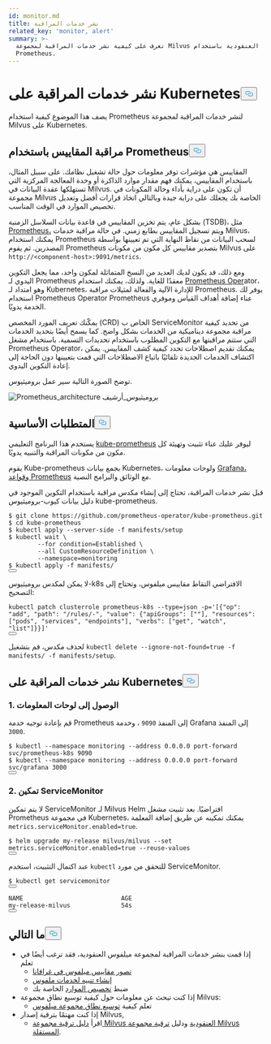 ```yaml
---
id: monitor.md
title: نشر خدمات المراقبة
related_key: 'monitor, alert'
summary: >-
  تعرف على كيفية نشر خدمات المراقبة لمجموعة Milvus العنقودية باستخدام
  Prometheus.
---
```

<h1 id="Deploying-Monitoring-Services-on-Kubernetes" class="common-anchor-header">نشر خدمات المراقبة على Kubernetes<button data-href="#Deploying-Monitoring-Services-on-Kubernetes" class="anchor-icon" translate="no">
      <svg translate="no"
        aria-hidden="true"
        focusable="false"
        height="20"
        version="1.1"
        viewBox="0 0 16 16"
        width="16"
      >
        <path
          fill="#0092E4"
          fill-rule="evenodd"
          d="M4 9h1v1H4c-1.5 0-3-1.69-3-3.5S2.55 3 4 3h4c1.45 0 3 1.69 3 3.5 0 1.41-.91 2.72-2 3.25V8.59c.58-.45 1-1.27 1-2.09C10 5.22 8.98 4 8 4H4c-.98 0-2 1.22-2 2.5S3 9 4 9zm9-3h-1v1h1c1 0 2 1.22 2 2.5S13.98 12 13 12H9c-.98 0-2-1.22-2-2.5 0-.83.42-1.64 1-2.09V6.25c-1.09.53-2 1.84-2 3.25C6 11.31 7.55 13 9 13h4c1.45 0 3-1.69 3-3.5S14.5 6 13 6z"
        ></path>
      </svg>
    </button></h1><p>يصف هذا الموضوع كيفية استخدام Prometheus لنشر خدمات المراقبة لمجموعة Milvus على Kubernetes.</p>
<h2 id="Monitor-metrics-with-Prometheus" class="common-anchor-header">مراقبة المقاييس باستخدام Prometheus<button data-href="#Monitor-metrics-with-Prometheus" class="anchor-icon" translate="no">
      <svg translate="no"
        aria-hidden="true"
        focusable="false"
        height="20"
        version="1.1"
        viewBox="0 0 16 16"
        width="16"
      >
        <path
          fill="#0092E4"
          fill-rule="evenodd"
          d="M4 9h1v1H4c-1.5 0-3-1.69-3-3.5S2.55 3 4 3h4c1.45 0 3 1.69 3 3.5 0 1.41-.91 2.72-2 3.25V8.59c.58-.45 1-1.27 1-2.09C10 5.22 8.98 4 8 4H4c-.98 0-2 1.22-2 2.5S3 9 4 9zm9-3h-1v1h1c1 0 2 1.22 2 2.5S13.98 12 13 12H9c-.98 0-2-1.22-2-2.5 0-.83.42-1.64 1-2.09V6.25c-1.09.53-2 1.84-2 3.25C6 11.31 7.55 13 9 13h4c1.45 0 3-1.69 3-3.5S14.5 6 13 6z"
        ></path>
      </svg>
    </button></h2><p>المقاييس هي مؤشرات توفر معلومات حول حالة تشغيل نظامك. على سبيل المثال، باستخدام المقاييس، يمكنك فهم مقدار موارد الذاكرة أو وحدة المعالجة المركزية التي تستهلكها عقدة البيانات في Milvus. أن تكون على دراية بأداء وحالة المكونات في مجموعة Milvus الخاصة بك يجعلك على دراية جيدة وبالتالي اتخاذ قرارات أفضل وتعديل تخصيص الموارد في الوقت المناسب.</p>
<p>بشكل عام، يتم تخزين المقاييس في قاعدة بيانات السلاسل الزمنية (TSDB)، مثل <a href="https://prometheus.io/">Prometheus،</a> ويتم تسجيل المقاييس بطابع زمني. في حالة مراقبة خدمات Milvus، يمكنك استخدام Prometheus لسحب البيانات من نقاط النهاية التي تم تعيينها بواسطة المصدرين. ثم يقوم Prometheus بتصدير مقاييس كل مكون من مكونات Milvus على <code translate="no">http://&lt;component-host&gt;:9091/metrics</code>.</p>
<p>ومع ذلك، قد يكون لديك العديد من النسخ المتماثلة لمكون واحد، مما يجعل التكوين اليدوي لـ Prometheus معقدًا للغاية. ولذلك، يمكنك استخدام <a href="https://github.com/prometheus-operator/prometheus-operator">Prometheus Oper</a>ator، وهو امتداد لـ Kubernetes، للإدارة الآلية والفعالة لمثيلات مراقبة Prometheus. يوفر لك استخدام Prometheus Operator Prometheus عناء إضافة أهداف القياس وموفري الخدمة يدويًا.</p>
<p>يمكّنك تعريف المورد المخصص (CRD) الخاص ب ServiceMonitor من تحديد كيفية مراقبة مجموعة ديناميكية من الخدمات بشكل واضح. كما يسمح أيضًا بتحديد الخدمات التي ستتم مراقبتها مع التكوين المطلوب باستخدام تحديدات التسمية. باستخدام مشغل Prometheus Operator، يمكنك تقديم اصطلاحات تحدد كيفية كشف المقاييس. يمكن اكتشاف الخدمات الجديدة تلقائيًا باتباع الاصطلاحات التي قمت بتعيينها دون الحاجة إلى إعادة التكوين اليدوي.</p>
<p>توضح الصورة التالية سير عمل بروميثيوس.</p>
<p>
  
   <span class="img-wrapper"> <img translate="no" src="/docs/v2.6.x/assets/prometheus_architecture.png" alt="Prometheus_architecture" class="doc-image" id="prometheus_architecture" />
   </span> <span class="img-wrapper"> <span>بروميثيوس_أرشيف</span> </span></p>
<h2 id="Prerequisites" class="common-anchor-header">المتطلبات الأساسية<button data-href="#Prerequisites" class="anchor-icon" translate="no">
      <svg translate="no"
        aria-hidden="true"
        focusable="false"
        height="20"
        version="1.1"
        viewBox="0 0 16 16"
        width="16"
      >
        <path
          fill="#0092E4"
          fill-rule="evenodd"
          d="M4 9h1v1H4c-1.5 0-3-1.69-3-3.5S2.55 3 4 3h4c1.45 0 3 1.69 3 3.5 0 1.41-.91 2.72-2 3.25V8.59c.58-.45 1-1.27 1-2.09C10 5.22 8.98 4 8 4H4c-.98 0-2 1.22-2 2.5S3 9 4 9zm9-3h-1v1h1c1 0 2 1.22 2 2.5S13.98 12 13 12H9c-.98 0-2-1.22-2-2.5 0-.83.42-1.64 1-2.09V6.25c-1.09.53-2 1.84-2 3.25C6 11.31 7.55 13 9 13h4c1.45 0 3-1.69 3-3.5S14.5 6 13 6z"
        ></path>
      </svg>
    </button></h2><p>يستخدم هذا البرنامج التعليمي <a href="https://github.com/prometheus-operator/kube-prometheus">kube-prometheus</a> ليوفر عليك عناء تثبيت وتهيئة كل مكون من مكونات المراقبة والتنبيه يدويًا.</p>
<p>يقوم Kube-prometheus بجمع بيانات Kubernetes، ولوحات معلومات <a href="http://grafana.com/">Grafana،</a> <a href="https://prometheus.io/docs/prometheus/latest/configuration/recording_rules/">وقواعد Prometheus</a> مع الوثائق والبرامج النصية.</p>
<p>قبل نشر خدمات المراقبة، تحتاج إلى إنشاء مكدس مراقبة باستخدام التكوين الموجود في دليل بيانات كيوب-بروميثيوس kube-prometheus.</p>
<pre><code translate="no"><span class="hljs-meta prompt_">$ </span><span class="language-bash">git <span class="hljs-built_in">clone</span> https://github.com/prometheus-operator/kube-prometheus.git</span>
<span class="hljs-meta prompt_">$ </span><span class="language-bash"><span class="hljs-built_in">cd</span> kube-prometheus</span>
<span class="hljs-meta prompt_">$ </span><span class="language-bash">kubectl apply --server-side -f manifests/setup</span>
<span class="hljs-meta prompt_">$ </span><span class="language-bash">kubectl <span class="hljs-built_in">wait</span> \
        --<span class="hljs-keyword">for</span> condition=Established \
        --all CustomResourceDefinition \
        --namespace=monitoring</span>
<span class="hljs-meta prompt_">$ </span><span class="language-bash">kubectl apply -f manifests/</span>
<button class="copy-code-btn"></button></code></pre>
<div class="alert note">
لا يمكن لمكدس بروميثيوس-k8s الافتراضي التقاط مقاييس ميلفوس، وتحتاج إلى التصحيح:</div>
<pre><code translate="no" class="language-bash">kubectl patch clusterrole prometheus-k8s --<span class="hljs-built_in">type</span>=json -p=<span class="hljs-string">&#x27;[{&quot;op&quot;: &quot;add&quot;, &quot;path&quot;: &quot;/rules/-&quot;, &quot;value&quot;: {&quot;apiGroups&quot;: [&quot;&quot;], &quot;resources&quot;: [&quot;pods&quot;, &quot;services&quot;, &quot;endpoints&quot;], &quot;verbs&quot;: [&quot;get&quot;, &quot;watch&quot;, &quot;list&quot;]}}]&#x27;</span>
<button class="copy-code-btn"></button></code></pre>
<p>لحذف مكدس، قم بتشغيل <code translate="no">kubectl delete --ignore-not-found=true -f manifests/ -f manifests/setup</code>.</p>
<h2 id="Deploy-monitoring-services-on-Kubernetes" class="common-anchor-header">نشر خدمات المراقبة على Kubernetes<button data-href="#Deploy-monitoring-services-on-Kubernetes" class="anchor-icon" translate="no">
      <svg translate="no"
        aria-hidden="true"
        focusable="false"
        height="20"
        version="1.1"
        viewBox="0 0 16 16"
        width="16"
      >
        <path
          fill="#0092E4"
          fill-rule="evenodd"
          d="M4 9h1v1H4c-1.5 0-3-1.69-3-3.5S2.55 3 4 3h4c1.45 0 3 1.69 3 3.5 0 1.41-.91 2.72-2 3.25V8.59c.58-.45 1-1.27 1-2.09C10 5.22 8.98 4 8 4H4c-.98 0-2 1.22-2 2.5S3 9 4 9zm9-3h-1v1h1c1 0 2 1.22 2 2.5S13.98 12 13 12H9c-.98 0-2-1.22-2-2.5 0-.83.42-1.64 1-2.09V6.25c-1.09.53-2 1.84-2 3.25C6 11.31 7.55 13 9 13h4c1.45 0 3-1.69 3-3.5S14.5 6 13 6z"
        ></path>
      </svg>
    </button></h2><h3 id="1-Access-the-dashboards" class="common-anchor-header">1. الوصول إلى لوحات المعلومات</h3><p>قم بإعادة توجيه خدمة Prometheus إلى المنفذ <code translate="no">9090</code> ، وخدمة Grafana إلى المنفذ <code translate="no">3000</code>.</p>
<pre><code translate="no"><span class="hljs-meta prompt_">$ </span><span class="language-bash">kubectl --namespace monitoring --address 0.0.0.0 port-forward svc/prometheus-k8s 9090</span>
<span class="hljs-meta prompt_">$ </span><span class="language-bash">kubectl --namespace monitoring --address 0.0.0.0 port-forward svc/grafana 3000</span>
<button class="copy-code-btn"></button></code></pre>
<h3 id="2-Enable-ServiceMonitor" class="common-anchor-header">2. تمكين ServiceMonitor</h3><p>لا يتم تمكين ServiceMonitor لـ Milvus Helm افتراضيًا. بعد تثبيت مشغل Prometheus في مجموعة Kubernetes، يمكنك تمكينه عن طريق إضافة المعلمة <code translate="no">metrics.serviceMonitor.enabled=true</code>.</p>
<pre><code translate="no"><span class="hljs-meta prompt_">$ </span><span class="language-bash">helm upgrade my-release milvus/milvus --<span class="hljs-built_in">set</span> metrics.serviceMonitor.enabled=<span class="hljs-literal">true</span> --reuse-values</span>
<button class="copy-code-btn"></button></code></pre>
<p>عند اكتمال التثبيت، استخدم <code translate="no">kubectl</code> للتحقق من مورد ServiceMonitor.</p>
<pre><code translate="no">$ kubectl <span class="hljs-keyword">get</span> servicemonitor
<button class="copy-code-btn"></button></code></pre>
<pre><code translate="no">NAME                           AGE
<span class="hljs-keyword">my</span>-release-milvus              54s
<button class="copy-code-btn"></button></code></pre>
<h2 id="Whats-next" class="common-anchor-header">ما التالي<button data-href="#Whats-next" class="anchor-icon" translate="no">
      <svg translate="no"
        aria-hidden="true"
        focusable="false"
        height="20"
        version="1.1"
        viewBox="0 0 16 16"
        width="16"
      >
        <path
          fill="#0092E4"
          fill-rule="evenodd"
          d="M4 9h1v1H4c-1.5 0-3-1.69-3-3.5S2.55 3 4 3h4c1.45 0 3 1.69 3 3.5 0 1.41-.91 2.72-2 3.25V8.59c.58-.45 1-1.27 1-2.09C10 5.22 8.98 4 8 4H4c-.98 0-2 1.22-2 2.5S3 9 4 9zm9-3h-1v1h1c1 0 2 1.22 2 2.5S13.98 12 13 12H9c-.98 0-2-1.22-2-2.5 0-.83.42-1.64 1-2.09V6.25c-1.09.53-2 1.84-2 3.25C6 11.31 7.55 13 9 13h4c1.45 0 3-1.69 3-3.5S14.5 6 13 6z"
        ></path>
      </svg>
    </button></h2><ul>
<li>إذا قمت بنشر خدمات المراقبة لمجموعة ميلفوس العنقودية، فقد ترغب أيضًا في تعلم<ul>
<li><a href="/docs/ar/visualize.md">تصور مقاييس ميلفوس في غرافانا</a></li>
<li><a href="/docs/ar/alert.md">إنشاء تنبيه لخدمات ملفوس</a></li>
<li>ضبط <a href="/docs/ar/allocate.md">تخصيص الموارد</a> الخاصة بك</li>
</ul></li>
<li>إذا كنت تبحث عن معلومات حول كيفية توسيع نطاق مجموعة Milvus:<ul>
<li>تعلم كيفية <a href="/docs/ar/scaleout.md">توسيع نطاق مجموعة ميلفوس</a></li>
</ul></li>
<li>إذا كنت مهتمًا بترقية إصدار Milvus,<ul>
<li>اقرأ <a href="/docs/ar/upgrade_milvus_cluster-operator.md">دليل ترقية مجموعة Milvus العنقودية</a> ودليل <a href="/docs/ar/upgrade_milvus_standalone-operator.md">ترقية مجموعة Milvus المستقلة</a>.</li>
</ul></li>
</ul>
